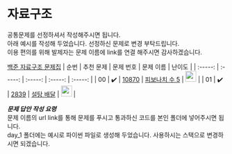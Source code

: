 # 자료구조

공통문제를 선정하셔서 작성해주시면 됩니다.<br>
아래 예시를 작성해 두었습니다. 선정하신 문제로 변경 부탁드립니다.<br>
이용 편의를 위해 발제자는 문제 이름에 link를 연결 해주시면 감사하겠습니다.<br>


[백준 자료구조 문제집](https://www.acmicpc.net/problemset?sort=ac_desc&algo=175)
|          순번          |        추천 문제         |        문제 번호         |        문제 이름         |         난이도          |
| :-----: | :-----: | :-----: | :-----: | :-----: |
| 00 |  :heavy_check_mark:  | <a href="https://www.acmicpc.net/problem/10870" target="_blank">10870</a> | <a href="https://www.acmicpc.net/problem/10870" target="_blank">피보나치 수 5</a> | <img height="25px" width="25px" src="https://static.solved.ac/tier_small/4.svg"/> |
| 01 |  :heavy_check_mark:  | <a href="https://www.acmicpc.net/problem/2839" target="_blank">2839</a> | <a href="https://www.acmicpc.net/problem/2839" target="_blank">설탕 배달</a> | <img height="25px" width="25px" src="https://static.solved.ac/tier_small/5.svg"/> |


***문제 답안 작성 요령***<br>
문제 이름의 url link를 통해 문제를 푸시고 통과하신 코드를 본인 폴더에 넣어주시면 됩니다.<br>
day_1 폴더에는 예시로 파이썬 파일로 생성해 두었습니다. 사용하시는 스택으로 변경하시면 되겠습니다.
